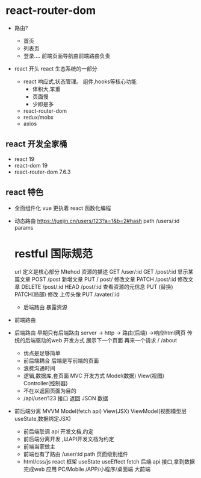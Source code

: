 # react-router-dom

- 路由?
  
    - 首页
    - 列表页
    - 登录....
    前端页面导航由前端路由负责
- react 开头
  react 生态系统的一部分
  - react 
    响应式,状态管理。 组件,hooks等核心功能
    - 体积大,笨重 
    - 页面慢  
    - 少即是多  
  - react-router-dom
  - redux/mobx 
  - axios 
## react 开发全家桶
- react 19 
- react-dom 19
- react-router-dom  7.6.3
## react 特色
- 全面组件化
  vue 更执着 
  react 函数化编程 

- 动态路由
  https://juejin.cn/users/123?a=1&b=2#hash
  path /users/:id  params 
   # restful 国际规范 
   url 定义是核心部分 
   Mtehod 资源的描述 
   GET /user/:id 
   GET /post/:id  显示某篇文章 
   POST /post  新增文章
   PUT  / post/      修改文章 
   PATCH /post/:id    修改文章
   DELETE  /post/:id 
   HEAD  /post/:id 查看资源的元信息 
   PUT (替换)  PATCH(局部) 修改 
   上传头像 PUT /avater/:id 
  - 后端路由 暴露资源 

- 前端路由
  
- 后端路由 
  早期只有后端路由 
  server -> http -> 路由(后端) ->响应html网页  传统的后端驱动的web 开发方式
  展示下一个页面 再来一个请求 
  /
  /about
  - 优点是足够简单
  - 前后端耦合 后端是写前端的页面
  - 浪费沟通时间
  - 逻辑,数据库,套页面  MVC 开发方式 Model(数据) View(视图) Controller(控制器)  
  - 不在以返回页面为目的
  - /api/user/123 接口 返回 JSON 数据 

- 前后端分离  MVVM Model(fetch api) View(JSX)  ViewModel(视图模型层 useState,数据绑定JSX)
  - 前后端联调 api 开发文档,约定
  - 前后端分离开发 ,以API开发文档为约定 
  - 前端当家做主
  - 前端也有了路由
    /user/:id  path 页面级别组件 
  - html/css/js react 框架 
    useState 
    useEffect
      fetch 后端 api 接口,拿到数据
      完成web 应用 
      PC/Mobile /APP/小程序/桌面端 大前端 

